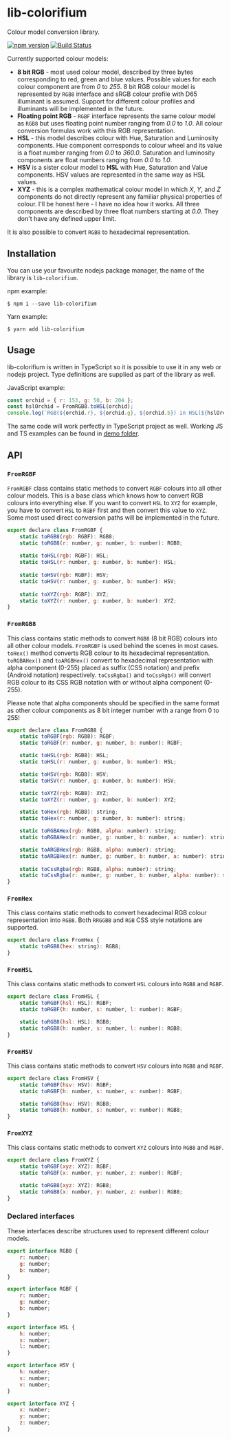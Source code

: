 # lib-colorifium

Colour model conversion library.

[![npm version](https://badge.fury.io/js/lib-colorifium.svg)](https://badge.fury.io/js/lib-colorifium)
[![Build Status](https://travis-ci.org/Auxx/lib-colorifium.svg?branch=master)](https://travis-ci.org/Auxx/lib-colorifium)

Currently supported colour models:

* **8 bit RGB** - most used colour model, described by three bytes
  corresponding to red, green and blue values. Possible values for each colour component
  are from *0* to *255*. 8 bit RGB colour model is represented by `RGB8` interface and
  sRGB colour profile with D65 illuminant is assumed. Support for different colour profiles
  and illuminants will be implemented in the future.
* **Floating point RGB** - `RGBF` interface represents the same colour model as `RGB8` but
  uses floating point number ranging from *0.0* to *1.0*. All colour conversion formulas
  work with this RGB representation.
* **HSL** - this model describes colour with Hue, Saturation and Luminosity components.
  Hue component corresponds to colour wheel and its value is a float number ranging from
  *0.0* to *360.0*. Saturation and luminosity components are float numbers
  ranging from *0.0* to *1.0*.
* **HSV** is a sister colour model to **HSL** with Hue, Saturation and Value components.
  HSV values are represented in the same way as HSL values.
* **XYZ** - this is a complex mathematical colour model in which *X*, *Y*, and *Z*
  components do not directly represent any familiar physical properties of colour.
  I'll be honest here - I have no idea how it works. All three components are described
  by three float numbers starting at *0.0*. They don't have any defined upper limit.

It is also possible to convert `RGB8` to hexadecimal representation.

## Installation

You can use your favourite nodejs package manager, the name of the library is `lib-colorifium`.

npm example:

`$ npm i --save lib-colorifium`

Yarn example:

`$ yarn add lib-colorifium`

## Usage

lib-colorifium is written in TypeScript so it is possible to use it in any web or nodejs
project. Type definitions are supplied as part of the library as well.

JavaScript example:

```javascript
const orchid = { r: 153, g: 50, b: 204 };
const hslOrchid = FromRGB8.toHSL(orchid);
console.log(`RGB(${orchid.r}, ${orchid.g}, ${orchid.b}) in HSL(${hslOrchid.h}, ${hslOrchid.s}, ${hslOrchid.l})`);
```

The same code will work perfectly in TypeScript project as well. Working JS and TS examples
can be found in [demo folder](https://github.com/Auxx/lib-colorifium/tree/master/demo).

## API

### `FromRGBF`

`FromRGBF` class contains static methods to convert `RGBF` colours into all other
colour models. This is a base class which knows how to convert RGB colours into everything else.
If you want to convert `HSL` to `XYZ` for example, you have to convert `HSL` to `RGBF` first
and then convert this value to `XYZ`. Some most used direct conversion paths will be
implemented in the future.

```javascript
export declare class FromRGBF {
    static toRGB8(rgb: RGBF): RGB8;
    static toRGB8(r: number, g: number, b: number): RGB8;
 
    static toHSL(rgb: RGBF): HSL;
    static toHSL(r: number, g: number, b: number): HSL;
 
    static toHSV(rgb: RGBF): HSV;
    static toHSV(r: number, g: number, b: number): HSV;
 
    static toXYZ(rgb: RGBF): XYZ;
    static toXYZ(r: number, g: number, b: number): XYZ;
}
```

### `FromRGB8`

This class contains static methods to convert `RGB8` (8 bit RGB) colours into all other
colour models. `FromRGBF` is used behind the scenes in most cases. `toHex()` method
converts RGB colour to its hexadecimal representation.
`toRGBAHex()` and `toARGBHex()`
convert to hexadecimal representation with alpha component (0-255) placed as
suffix (CSS notation) and prefix (Android notation) respectively.
`toCssRgba()` and `toCssRgb()` will convert RGB colour to its CSS RGB notation
with or without alpha component (0-255).

Please note that alpha components should be specified in the same format as other
colour components as 8 bit integer number with a range from 0 to 255! 

```javascript
export declare class FromRGB8 {
    static toRGBF(rgb: RGB8): RGBF;
    static toRGBF(r: number, g: number, b: number): RGBF;

    static toHSL(rgb: RGB8): HSL;
    static toHSL(r: number, g: number, b: number): HSL;

    static toHSV(rgb: RGB8): HSV;
    static toHSV(r: number, g: number, b: number): HSV;

    static toXYZ(rgb: RGB8): XYZ;
    static toXYZ(r: number, g: number, b: number): XYZ;

    static toHex(rgb: RGB8): string;
    static toHex(r: number, g: number, b: number): string;

    static toRGBAHex(rgb: RGB8, alpha: number): string;
    static toRGBAHex(r: number, g: number, b: number, a: number): string;

    static toARGBHex(rgb: RGB8, alpha: number): string;
    static toARGBHex(r: number, g: number, b: number, a: number): string;
    
    static toCssRgba(rgb: RGB8, alpha: number): string;
    static toCssRgba(r: number, g: number, b: number, alpha: number): string;
}
```

### `FromHex`

This class contains static methods to convert hexadecimal RGB colour representation into `RGB8`.
Both `RRGGBB` and `RGB` CSS style notations are supported.

```javascript
export declare class FromHex {
    static toRGB8(hex: string): RGB8;
}
```

### `FromHSL`

This class contains static methods to convert `HSL` colours into `RGB8` and `RGBF`.

```javascript
export declare class FromHSL {
    static toRGBF(hsl: HSL): RGBF;
    static toRGBF(h: number, s: number, l: number): RGBF;

    static toRGB8(hsl: HSL): RGB8;
    static toRGB8(h: number, s: number, l: number): RGB8;
}
```

### `FromHSV`

This class contains static methods to convert `HSV` colours into `RGB8` and `RGBF`.

```javascript
export declare class FromHSV {
    static toRGBF(hsv: HSV): RGBF;
    static toRGBF(h: number, s: number, v: number): RGBF;

    static toRGB8(hsv: HSV): RGB8;
    static toRGB8(h: number, s: number, v: number): RGB8;
}
```

### `FromXYZ`

This class contains static methods to convert `XYZ` colours into `RGB8` and `RGBF`.

```javascript
export declare class FromXYZ {
    static toRGBF(xyz: XYZ): RGBF;
    static toRGBF(x: number, y: number, z: number): RGBF;

    static toRGB8(xyz: XYZ): RGB8;
    static toRGB8(x: number, y: number, z: number): RGB8;
}
```

### Declared interfaces

These interfaces describe structures used to represent different colour models.

```javascript
export interface RGB8 {
    r: number;
    g: number;
    b: number;
}

export interface RGBF {
    r: number;
    g: number;
    b: number;
}

export interface HSL {
    h: number;
    s: number;
    l: number;
}

export interface HSV {
    h: number;
    s: number;
    v: number;
}

export interface XYZ {
    x: number;
    y: number;
    z: number;
}
```
